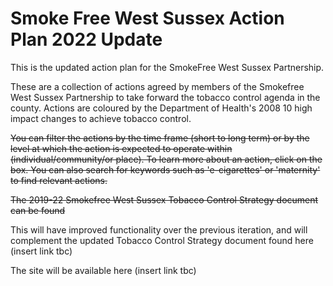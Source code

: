 # Smoke Free West Sussex Action Plan 2022 Update	

This is the updated action plan for the SmokeFree West Sussex Partnership.

These are a collection of actions agreed by members of the Smokefree West Sussex Partnership to take forward the tobacco control agenda in the county. Actions are coloured by the Department of Health's 2008 10 high impact changes to achieve tobacco control.

~~You can filter the actions by the time frame (short to long term) or by the level at which the action is expected to operate within (individual/community/or place). To learn more about an action, click on the box. You can also search for keywords such as 'e-cigarettes' or 'maternity' to find relevant actions.~~

~~The 2019-22 Smokefree West Sussex Tobacco Control Strategy document can be found~~

This will have improved functionality over the previous iteration, and will complement the updated Tobacco Control Strategy document found here (insert link tbc)

The site will be available here (insert link tbc)
